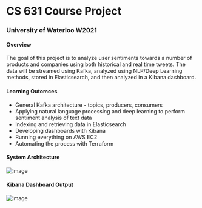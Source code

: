 # CS 631 Course Project
### University of Waterloo W2021

#### Overview

The goal of this project is to analyze user sentiments towards a number of products and companies using both historical and real time tweets. The data will be streamed using Kafka, analyzed using NLP/Deep Learning methods, stored in Elasticsearch, and then analyzed in a Kibana dashboard.

#### Learning Outomces
- General Kafka architecture - topics, producers, consumers
- Applying natural language processing and deep learning to perform sentiment analysis of text data
- Indexing and retrieving data in Elasticsearch
- Developing dashboards with Kibana
- Running everything on AWS EC2
- Automating the process with Terraform

#### System Architecture

![image](https://user-images.githubusercontent.com/44922205/115128792-4e32a580-9fae-11eb-8512-2b61d03671ea.png)

#### Kibana Dashboard Output

![image](https://user-images.githubusercontent.com/44922205/115126712-40295880-9f9f-11eb-8260-2c518fc9f338.png)
